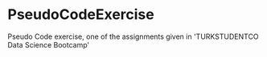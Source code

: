 # PseudoCodeExercise
Pseudo Code exercise, one of the assignments given in 'TURKSTUDENTCO Data Science Bootcamp'
